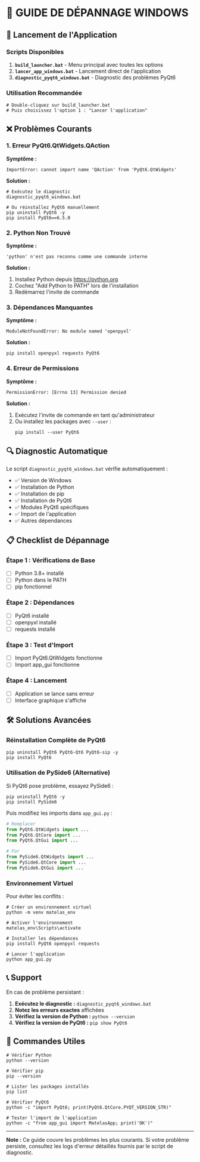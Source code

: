 # 🔧 GUIDE DE DÉPANNAGE WINDOWS

## 🚀 Lancement de l'Application

### Scripts Disponibles

1. **`build_launcher.bat`** - Menu principal avec toutes les options
2. **`lancer_app_windows.bat`** - Lancement direct de l'application
3. **`diagnostic_pyqt6_windows.bat`** - Diagnostic des problèmes PyQt6

### Utilisation Recommandée

```batch
# Double-cliquez sur build_launcher.bat
# Puis choisissez l'option 1 : "Lancer l'application"
```

## ❌ Problèmes Courants

### 1. Erreur PyQt6.QtWidgets.QAction

**Symptôme :**
```
ImportError: cannot import name 'QAction' from 'PyQt6.QtWidgets'
```

**Solution :**
```batch
# Exécutez le diagnostic
diagnostic_pyqt6_windows.bat

# Ou réinstallez PyQt6 manuellement
pip uninstall PyQt6 -y
pip install PyQt6==6.5.0
```

### 2. Python Non Trouvé

**Symptôme :**
```
'python' n'est pas reconnu comme une commande interne
```

**Solution :**
1. Installez Python depuis https://python.org
2. Cochez "Add Python to PATH" lors de l'installation
3. Redémarrez l'invite de commande

### 3. Dépendances Manquantes

**Symptôme :**
```
ModuleNotFoundError: No module named 'openpyxl'
```

**Solution :**
```batch
pip install openpyxl requests PyQt6
```

### 4. Erreur de Permissions

**Symptôme :**
```
PermissionError: [Errno 13] Permission denied
```

**Solution :**
1. Exécutez l'invite de commande en tant qu'administrateur
2. Ou installez les packages avec `--user` :
   ```batch
   pip install --user PyQt6
   ```

## 🔍 Diagnostic Automatique

Le script `diagnostic_pyqt6_windows.bat` vérifie automatiquement :

- ✅ Version de Windows
- ✅ Installation de Python
- ✅ Installation de pip
- ✅ Installation de PyQt6
- ✅ Modules PyQt6 spécifiques
- ✅ Import de l'application
- ✅ Autres dépendances

## 📋 Checklist de Dépannage

### Étape 1 : Vérifications de Base
- [ ] Python 3.8+ installé
- [ ] Python dans le PATH
- [ ] pip fonctionnel

### Étape 2 : Dépendances
- [ ] PyQt6 installé
- [ ] openpyxl installé
- [ ] requests installé

### Étape 3 : Test d'Import
- [ ] Import PyQt6.QtWidgets fonctionne
- [ ] Import app_gui fonctionne

### Étape 4 : Lancement
- [ ] Application se lance sans erreur
- [ ] Interface graphique s'affiche

## 🛠️ Solutions Avancées

### Réinstallation Complète de PyQt6

```batch
pip uninstall PyQt6 PyQt6-Qt6 PyQt6-sip -y
pip install PyQt6
```

### Utilisation de PySide6 (Alternative)

Si PyQt6 pose problème, essayez PySide6 :

```batch
pip uninstall PyQt6 -y
pip install PySide6
```

Puis modifiez les imports dans `app_gui.py` :
```python
# Remplacer
from PyQt6.QtWidgets import ...
from PyQt6.QtCore import ...
from PyQt6.QtGui import ...

# Par
from PySide6.QtWidgets import ...
from PySide6.QtCore import ...
from PySide6.QtGui import ...
```

### Environnement Virtuel

Pour éviter les conflits :

```batch
# Créer un environnement virtuel
python -m venv matelas_env

# Activer l'environnement
matelas_env\Scripts\activate

# Installer les dépendances
pip install PyQt6 openpyxl requests

# Lancer l'application
python app_gui.py
```

## 📞 Support

En cas de problème persistant :

1. **Exécutez le diagnostic :** `diagnostic_pyqt6_windows.bat`
2. **Notez les erreurs exactes** affichées
3. **Vérifiez la version de Python :** `python --version`
4. **Vérifiez la version de PyQt6 :** `pip show PyQt6`

## 🎯 Commandes Utiles

```batch
# Vérifier Python
python --version

# Vérifier pip
pip --version

# Lister les packages installés
pip list

# Vérifier PyQt6
python -c "import PyQt6; print(PyQt6.QtCore.PYQT_VERSION_STR)"

# Tester l'import de l'application
python -c "from app_gui import MatelasApp; print('OK')"
```

---

**Note :** Ce guide couvre les problèmes les plus courants. Si votre problème persiste, consultez les logs d'erreur détaillés fournis par le script de diagnostic. 